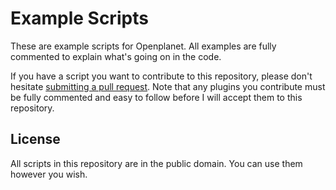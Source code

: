 # Example Scripts
These are example scripts for Openplanet. All examples are fully commented to explain what's going
on in the code.

If you have a script you want to contribute to this repository, please don't hesitate [submitting a
pull request](/openplanet-nl/example-scripts/compare). Note that any plugins you contribute must be
fully commented and easy to follow before I will accept them to this repository.

## License
All scripts in this repository are in the public domain. You can use them however you wish.
